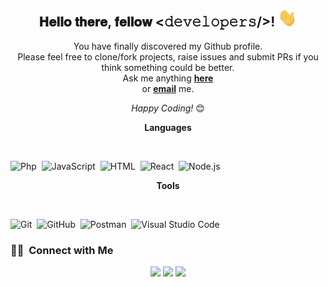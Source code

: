 <div align="center">
<h2> 𝐇𝐞𝐥𝐥𝐨 𝐭𝐡𝐞𝐫𝐞, 𝐟𝐞𝐥𝐥𝐨𝐰 <𝚍𝚎𝚟𝚎𝚕𝚘𝚙𝚎𝚛𝚜/>! <img src="https://github.com/ABSphreak/ABSphreak/blob/master/gifs/Hi.gif" width="30px"></h2>
</div>

<div align="center">

You have finally discovered my Github profile. <br>
Please feel free to clone/fork projects, raise issues and submit PRs if you think something could be better. <br>
Ask me anything <a href="https://github.com/DevElias/DevElias/issues/new"><b>here</b></a><br>
or <a href="mailto:eliasv.lima@yahoo.com.br"><b>email</b></a> me.

<i>Happy Coding!</i> 😊

</div>

<p align="center">
  <strong>Languages</strong>
</p><br>

![Php](https://img.shields.io/badge/-Php-05122A?style=flat&logo=php)&nbsp;
![JavaScript](https://img.shields.io/badge/-JavaScript-05122A?style=flat&logo=javascript)&nbsp;
![HTML](https://img.shields.io/badge/-HTML-05122A?style=flat&logo=HTML5)&nbsp;
![React](https://img.shields.io/badge/-React-05122A?style=flat&logo=react)&nbsp;
![Node.js](https://img.shields.io/badge/-Node.js-05122A?style=flat&logo=node.js)&nbsp;

<p align="center">
  <strong>Tools</strong>
</p><br>

![Git](https://img.shields.io/badge/-Git-05122A?style=flat&logo=git)&nbsp;
![GitHub](https://img.shields.io/badge/-GitHub-05122A?style=flat&logo=github)&nbsp;
![Postman](https://img.shields.io/badge/-postman-05122A?style=flat&logo=postman)&nbsp;
![Visual Studio Code](https://img.shields.io/badge/-Visual%20Studio%20Code-05122A?style=flat&logo=visual-studio-code&logoColor=007ACC)&nbsp;

### 🤝🏻 &nbsp;Connect with Me

<p align="center">
<a href="https://www.linkedin.com/in/elias-lima-750a35155/"><img src="https://img.shields.io/badge/-Elias%20Lima-0077B5?style=flat&logo=Linkedin&logoColor=white"/></a>
<a href="mailto:eliasv.lima@yahoo.com.br"><img src="https://img.shields.io/badge/-eliasv.lima@yahoo.com.br-D14836?style=flat&logo=Gmail&logoColor=white"/></a>
<a href="https://www.facebook.com/elias.patricio.315"><img src="https://img.shields.io/badge/-Elias%20Lima-1877F2?style=flat&logo=Facebook&logoColor=white"/></a>
</p>


